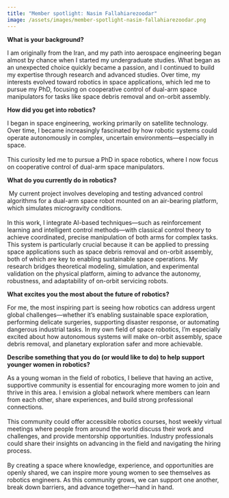 ```yaml
---
title: "Member spotlight: Nasim Fallahiarezoodar"
image: /assets/images/member-spotlight-nasim-fallahiarezoodar.png
---
```

**What is your background?**

I am originally from the Iran, and my path into aerospace engineering began almost by chance when I started my undergraduate studies. What began as an unexpected choice quickly became a passion, and I continued to build my expertise through research and advanced studies. Over time, my interests evolved toward robotics in space applications, which led me to pursue my PhD, focusing on cooperative control of dual-arm space manipulators for tasks like space debris removal and on-orbit assembly.

**How did you get into robotics?**

I began in space engineering, working primarily on satellite technology. Over time, I became increasingly fascinated by how robotic systems could operate autonomously in complex, uncertain environments—especially in space.\
\
This curiosity led me to pursue a PhD in space robotics, where I now focus on cooperative control of dual-arm space manipulators.

**What do you currently do in robotics?**

 My current project involves developing and testing advanced control algorithms for a dual-arm space robot mounted on an air-bearing platform, which simulates microgravity conditions.\
\
In this work, I integrate AI-based techniques—such as reinforcement learning and intelligent control methods—with classical control theory to achieve coordinated, precise manipulation of both arms for complex tasks. This system is particularly crucial because it can be applied to pressing space applications such as space debris removal and on-orbit assembly, both of which are key to enabling sustainable space operations. My research bridges theoretical modeling, simulation, and experimental validation on the physical platform, aiming to advance the autonomy, robustness, and adaptability of on-orbit servicing robots.

**What excites you the most about the future of robotics?**

For me, the most inspiring part is seeing how robotics can address urgent global challenges—whether it’s enabling sustainable space exploration, performing delicate surgeries, supporting disaster response, or automating dangerous industrial tasks. In my own field of space robotics, I’m especially excited about how autonomous systems will make on-orbit assembly, space debris removal, and planetary exploration safer and more achievable.

**Describe something that you do (or would like to do) to help support younger women in robotics?**

As a young woman in the field of robotics, I believe that having an active, supportive community is essential for encouraging more women to join and thrive in this area. I envision a global network where members can learn from each other, share experiences, and build strong professional connections.\
\
This community could offer accessible robotics courses, host weekly virtual meetings where people from around the world discuss their work and challenges, and provide mentorship opportunities. Industry professionals could share their insights on advancing in the field and navigating the hiring process.\
\
By creating a space where knowledge, experience, and opportunities are openly shared, we can inspire more young women to see themselves as robotics engineers. As this community grows, we can support one another, break down barriers, and advance together—hand in hand.